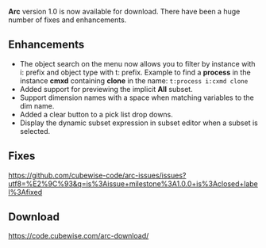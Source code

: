 **Arc** version 1.0 is now available for download. There have been a huge number of fixes and enhancements.

## Enhancements
* The object search on the menu now allows you to filter by instance with i: prefix and object type with t: prefix. Example to find a **process** in the instance **cmxd** containing **clone** in the name:
`t:process i:cxmd clone`
* Added support for previewing the implicit **All** subset.
* Support dimension names with a space when matching variables to the dim name.
* Added a clear button to a pick list drop downs.
* Display the dynamic subset expression in subset editor when a subset is selected.

## Fixes
https://github.com/cubewise-code/arc-issues/issues?utf8=%E2%9C%93&q=is%3Aissue+milestone%3A1.0.0+is%3Aclosed+label%3Afixed

## Download
https://code.cubewise.com/arc-download/
